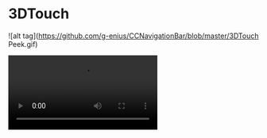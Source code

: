 # 3DTouch

![alt tag](https://github.com/g-enius/CCNavigationBar/blob/master/3DTouch Peek.gif)

![alt tag](https://github.com/g-enius/CCNavigationBar/blob/master/forceTouch.mov)
